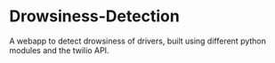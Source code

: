 # Drowsiness-Detection
 A webapp to detect drowsiness of drivers, built using different python modules and the twilio API.
